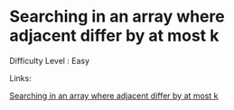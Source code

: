 # Searching in an array where adjacent differ by at most k

Difficulty Level : Easy

Links:

[Searching in an array where adjacent differ by at most k](https://www.geeksforgeeks.org/problems/searching-in-an-array-where-adjacent-differ-by-at-most-k0456/1)